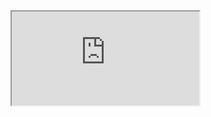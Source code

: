 <iframe src="https://youtube.com/embed/1imgku5I2Z4">
        
<link href="html/messy-ReadmissionRates.html" rel="stylesheet">
    
[Messy File](html/messy-ReadmissionRates.html)
    
[Final File](html/final-ReadmissionRates.html)